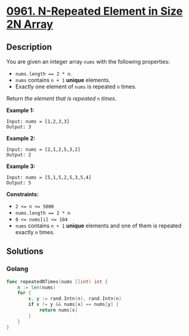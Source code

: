 # [0961. N-Repeated Element in Size 2N Array](https://leetcode.cn/problems/n-repeated-element-in-size-2n-array/)

## Description


You are given an integer array `nums` with the following properties:

- `nums.length == 2 * n`.
- `nums` contains `n + 1` **unique** elements.
- Exactly one element of `nums` is repeated `n` times.

Return *the element that is repeated* `n` *times*.

 

**Example 1:**

```
Input: nums = [1,2,3,3]
Output: 3
```

**Example 2:**

```
Input: nums = [2,1,2,5,3,2]
Output: 2
```

**Example 3:**

```
Input: nums = [5,1,5,2,5,3,5,4]
Output: 5
```

 

**Constraints:**

- `2 <= n <= 5000`
- `nums.length == 2 * n`
- `0 <= nums[i] <= 104`
- `nums` contains `n + 1` **unique** elements and one of them is repeated exactly `n` times.







## Solutions

<!-- tabs:start -->

### **Golang**

```go
func repeatedNTimes(nums []int) int {
    n := len(nums)
    for {
        x, y := rand.Intn(n), rand.Intn(n)
        if x != y && nums[x] == nums[y] {
            return nums[x]
        }
    }
}
```

<!-- tabs:end -->